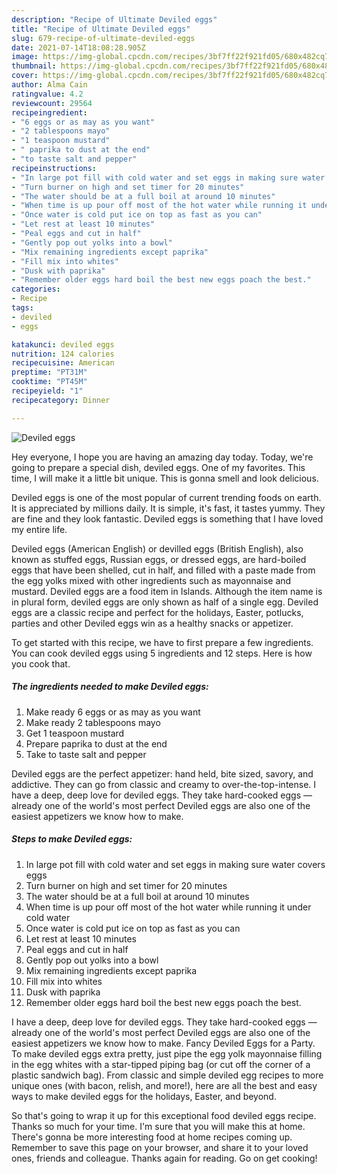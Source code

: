```yaml
---
description: "Recipe of Ultimate Deviled eggs"
title: "Recipe of Ultimate Deviled eggs"
slug: 679-recipe-of-ultimate-deviled-eggs
date: 2021-07-14T18:08:28.905Z
image: https://img-global.cpcdn.com/recipes/3bf7ff22f921fd05/680x482cq70/deviled-eggs-recipe-main-photo.jpg
thumbnail: https://img-global.cpcdn.com/recipes/3bf7ff22f921fd05/680x482cq70/deviled-eggs-recipe-main-photo.jpg
cover: https://img-global.cpcdn.com/recipes/3bf7ff22f921fd05/680x482cq70/deviled-eggs-recipe-main-photo.jpg
author: Alma Cain
ratingvalue: 4.2
reviewcount: 29564
recipeingredient:
- "6 eggs or as may as you want"
- "2 tablespoons mayo"
- "1 teaspoon mustard"
- " paprika to dust at the end"
- "to taste salt and pepper"
recipeinstructions:
- "In large pot fill with cold water and set eggs in making sure water covers eggs"
- "Turn burner on high and set timer for 20 minutes"
- "The water should be at a full boil at around 10 minutes"
- "When time is up pour off most of the hot water while running it under cold water"
- "Once water is cold put ice on top as fast as you can"
- "Let rest at least 10 minutes"
- "Peal eggs and cut in half"
- "Gently pop out yolks into a bowl"
- "Mix remaining ingredients except paprika"
- "Fill mix into whites"
- "Dusk with paprika"
- "Remember older eggs hard boil the best new eggs poach the best."
categories:
- Recipe
tags:
- deviled
- eggs

katakunci: deviled eggs 
nutrition: 124 calories
recipecuisine: American
preptime: "PT31M"
cooktime: "PT45M"
recipeyield: "1"
recipecategory: Dinner

---
```



![Deviled eggs](https://img-global.cpcdn.com/recipes/3bf7ff22f921fd05/680x482cq70/deviled-eggs-recipe-main-photo.jpg)

Hey everyone, I hope you are having an amazing day today. Today, we're going to prepare a special dish, deviled eggs. One of my favorites. This time, I will make it a little bit unique. This is gonna smell and look delicious.

Deviled eggs is one of the most popular of current trending foods on earth. It is appreciated by millions daily. It is simple, it's fast, it tastes yummy. They are fine and they look fantastic. Deviled eggs is something that I have loved my entire life.

Deviled eggs (American English) or devilled eggs (British English), also known as stuffed eggs, Russian eggs, or dressed eggs, are hard-boiled eggs that have been shelled, cut in half, and filled with a paste made from the egg yolks mixed with other ingredients such as mayonnaise and mustard. Deviled eggs are a food item in Islands. Although the item name is in plural form, deviled eggs are only shown as half of a single egg. Deviled eggs are a classic recipe and perfect for the holidays, Easter, potlucks, parties and other Deviled eggs win as a healthy snacks or appetizer.


To get started with this recipe, we have to first prepare a few ingredients. You can cook deviled eggs using 5 ingredients and 12 steps. Here is how you cook that.

<!--inarticleads1-->

##### The ingredients needed to make Deviled eggs:

1. Make ready 6 eggs or as may as you want
1. Make ready 2 tablespoons mayo
1. Get 1 teaspoon mustard
1. Prepare  paprika to dust at the end
1. Take to taste salt and pepper


Deviled eggs are the perfect appetizer: hand held, bite sized, savory, and addictive. They can go from classic and creamy to over-the-top-intense. I have a deep, deep love for deviled eggs. They take hard-cooked eggs — already one of the world&#39;s most perfect Deviled eggs are also one of the easiest appetizers we know how to make. 

<!--inarticleads2-->

##### Steps to make Deviled eggs:

1. In large pot fill with cold water and set eggs in making sure water covers eggs
1. Turn burner on high and set timer for 20 minutes
1. The water should be at a full boil at around 10 minutes
1. When time is up pour off most of the hot water while running it under cold water
1. Once water is cold put ice on top as fast as you can
1. Let rest at least 10 minutes
1. Peal eggs and cut in half
1. Gently pop out yolks into a bowl
1. Mix remaining ingredients except paprika
1. Fill mix into whites
1. Dusk with paprika
1. Remember older eggs hard boil the best new eggs poach the best.


I have a deep, deep love for deviled eggs. They take hard-cooked eggs — already one of the world&#39;s most perfect Deviled eggs are also one of the easiest appetizers we know how to make. Fancy Deviled Eggs for a Party. To make deviled eggs extra pretty, just pipe the egg yolk mayonnaise filling in the egg whites with a star-tipped piping bag (or cut off the corner of a plastic sandwich bag). From classic and simple deviled egg recipes to more unique ones (with bacon, relish, and more!), here are all the best and easy ways to make deviled eggs for the holidays, Easter, and beyond. 

So that's going to wrap it up for this exceptional food deviled eggs recipe. Thanks so much for your time. I'm sure that you will make this at home. There's gonna be more interesting food at home recipes coming up. Remember to save this page on your browser, and share it to your loved ones, friends and colleague. Thanks again for reading. Go on get cooking!
